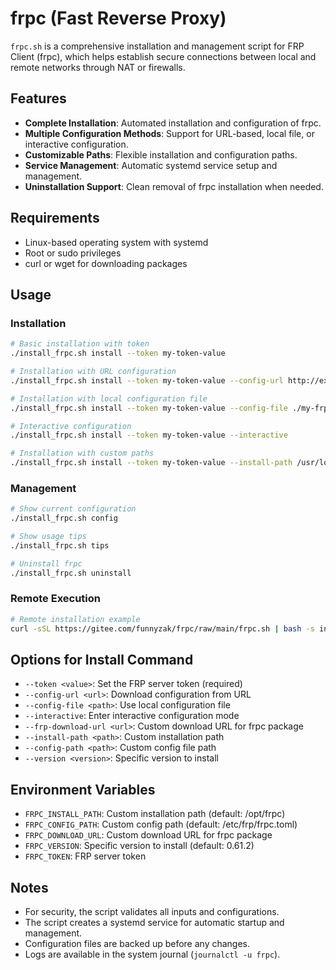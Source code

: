 # frpc (Fast Reverse Proxy)

`frpc.sh` is a comprehensive installation and management script for FRP Client (frpc), which helps establish secure connections between local and remote networks through NAT or firewalls.

## Features
- **Complete Installation**: Automated installation and configuration of frpc.
- **Multiple Configuration Methods**: Support for URL-based, local file, or interactive configuration.
- **Customizable Paths**: Flexible installation and configuration paths.
- **Service Management**: Automatic systemd service setup and management.
- **Uninstallation Support**: Clean removal of frpc installation when needed.

## Requirements
- Linux-based operating system with systemd
- Root or sudo privileges
- curl or wget for downloading packages

## Usage

### Installation
```bash
# Basic installation with token
./install_frpc.sh install --token my-token-value

# Installation with URL configuration
./install_frpc.sh install --token my-token-value --config-url http://example.com/frpc.toml

# Installation with local configuration file
./install_frpc.sh install --token my-token-value --config-file ./my-frpc.toml

# Interactive configuration
./install_frpc.sh install --token my-token-value --interactive

# Installation with custom paths
./install_frpc.sh install --token my-token-value --install-path /usr/local/frpc --config-path /etc/frpc.toml
```

### Management
```bash
# Show current configuration
./install_frpc.sh config

# Show usage tips
./install_frpc.sh tips

# Uninstall frpc
./install_frpc.sh uninstall
```

### Remote Execution
```bash
# Remote installation example
curl -sSL https://gitee.com/funnyzak/frpc/raw/main/frpc.sh | bash -s install --token your_token --config-url http://example.com/frpc.toml
```

## Options for Install Command
- `--token <value>`: Set the FRP server token (required)
- `--config-url <url>`: Download configuration from URL
- `--config-file <path>`: Use local configuration file
- `--interactive`: Enter interactive configuration mode
- `--frp-download-url <url>`: Custom download URL for frpc package
- `--install-path <path>`: Custom installation path
- `--config-path <path>`: Custom config file path
- `--version <version>`: Specific version to install

## Environment Variables
- `FRPC_INSTALL_PATH`: Custom installation path (default: /opt/frpc)
- `FRPC_CONFIG_PATH`: Custom config path (default: /etc/frp/frpc.toml)
- `FRPC_DOWNLOAD_URL`: Custom download URL for frpc package
- `FRPC_VERSION`: Specific version to install (default: 0.61.2)
- `FRPC_TOKEN`: FRP server token

## Notes
- For security, the script validates all inputs and configurations.
- The script creates a systemd service for automatic startup and management.
- Configuration files are backed up before any changes.
- Logs are available in the system journal (`journalctl -u frpc`).
